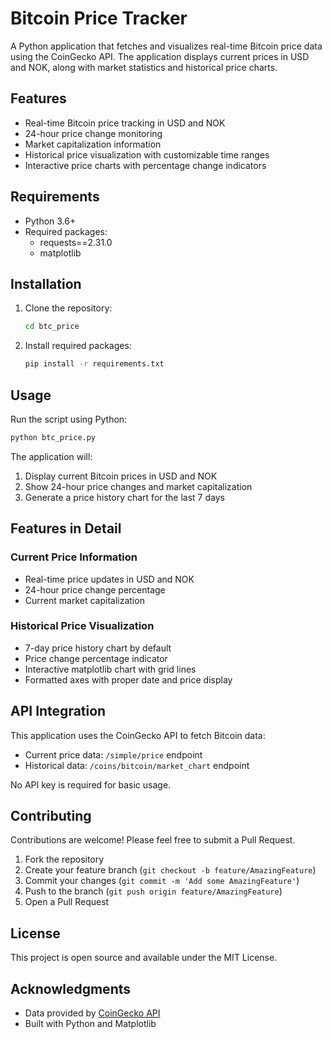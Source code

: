 # Bitcoin Price Tracker

A Python application that fetches and visualizes real-time Bitcoin price data using the CoinGecko API. The application displays current prices in USD and NOK, along with market statistics and historical price charts.

## Features

- Real-time Bitcoin price tracking in USD and NOK
- 24-hour price change monitoring
- Market capitalization information
- Historical price visualization with customizable time ranges
- Interactive price charts with percentage change indicators

## Requirements

- Python 3.6+
- Required packages:
  - requests==2.31.0
  - matplotlib
  
## Installation

1. Clone the repository:
   ```bash
   cd btc_price
   ```

2. Install required packages:
   ```bash
   pip install -r requirements.txt
   ```

## Usage

Run the script using Python:
```bash
python btc_price.py
```

The application will:
1. Display current Bitcoin prices in USD and NOK
2. Show 24-hour price changes and market capitalization
3. Generate a price history chart for the last 7 days

## Features in Detail

### Current Price Information
- Real-time price updates in USD and NOK
- 24-hour price change percentage
- Current market capitalization

### Historical Price Visualization
- 7-day price history chart by default
- Price change percentage indicator
- Interactive matplotlib chart with grid lines
- Formatted axes with proper date and price display

## API Integration

This application uses the CoinGecko API to fetch Bitcoin data:
- Current price data: `/simple/price` endpoint
- Historical data: `/coins/bitcoin/market_chart` endpoint

No API key is required for basic usage.

## Contributing

Contributions are welcome! Please feel free to submit a Pull Request.

1. Fork the repository
2. Create your feature branch (`git checkout -b feature/AmazingFeature`)
3. Commit your changes (`git commit -m 'Add some AmazingFeature'`)
4. Push to the branch (`git push origin feature/AmazingFeature`)
5. Open a Pull Request

## License

This project is open source and available under the MIT License.

## Acknowledgments

- Data provided by [CoinGecko API](https://www.coingecko.com/en/api)
- Built with Python and Matplotlib
